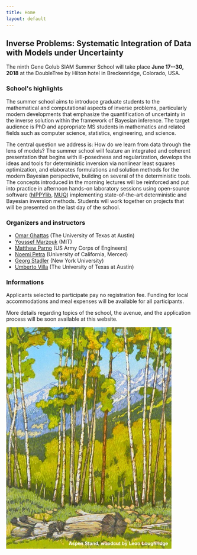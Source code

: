 ```yaml
---
title: Home
layout: default
---
```

## Inverse Problems: Systematic Integration of Data with Models under Uncertainty

The ninth Gene Golub SIAM Summer School will take place **June 17--30, 2018**
at the DoubleTree by Hilton hotel in Breckenridge, Colorado, USA.

### School's highlights
  
The summer school aims to introduce graduate students to the mathematical and 
computational aspects of inverse problems, particularly modern developments that 
emphasize the quantification of uncertainty in the inverse solution within the framework 
of Bayesian inference. The target audience is PhD and appropriate MS students in 
mathematics and related fields such as computer science, statistics, engineering, and 
science.

The central question we address is: How do we learn from data through the lens of models? The 
summer school will feature an integrated and coherent presentation that begins with ill-posedness 
and regularization, develops the ideas and tools for deterministic inversion via nonlinear least squares 
optimization, and elaborates formulations and solution methods for the modern Bayesian perspective, 
building on several of the deterministic tools. The concepts introduced in the morning lectures will be 
reinforced and put into practice in afternoon hands-on laboratory sessions using open-source software 
([hIPPYlib](https://hippylib.github.io), [MUQ](http://muq.mit.edu/)) implementing state-of-the-art deterministic and Bayesian inversion methods.
Students will work together on projects that will be presented on the last day of the school.

### Organizers and instructors

- [Omar Ghattas](http://users.ices.utexas.edu/~omar/) (The University of Texas at Austin)
- [Youssef Marzouk](http://aeroastro.mit.edu/faculty-research/faculty-list/youssef-m-marzouk) (MIT)
- [Matthew Parno](http://mparno.mit.edu/) (US Army Corps of Engineers)
- [Noemi Petra](http://faculty.ucmerced.edu/npetra/) (University of California, Merced)
- [Georg Stadler](http://math.nyu.edu/~stadler/index.html) (New York University)
- [Umberto Villa](http://users.ices.utexas.edu/~uvilla/) (The University of Texas at Austin)

### Informations
Applicants selected to participate pay no registration fee. Funding 
for local accommodations and meal expenses will be available for 
all participants.

More details regarding topics of the school, the avenue, and the application process will be soon available at this website.

![Aspen_Stand_Woodcut_by_Leon Loughridge](images/AspenStand.jpg?style=centerme "Aspen Stand woodcut by Leon Loughridge")

